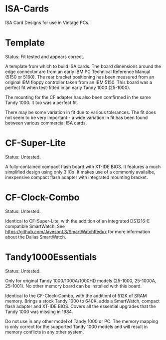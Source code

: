 ISA-Cards
=========

ISA Card Designs for use in Vintage PCs.

Template
========

Status: Fit tested and appears correct.

A template from which to build ISA cards. The board dimensions
around the edge connector are from an early IBM PC Technical
Reference Manual (5150 or 5160). The rear bracket positioning
has been measured from an original IBM floppy controller taken
from an IBM 5150. This board was a perfect fit when test-fitted
in an early Tandy 1000 (25-1000).

The mounting for the CF adapter has also been comfirmed in the
same Tandy 1000. It too was a perfect fit. 

There may be some variation in fit due to various tolerances. 
The fit does not seem to be very important - a wide variation
in fit has been found between various commercial ISA cards.

CF-Super-Lite
=============

Status: Untested.

A fully-contained compact flash board with XT-IDE BIOS. It features
a much simplified design using only 3 ICs. It makes use of 
a commonly availalbe, inexpensive compact flash adapter with integrated 
mounting bracket.

CF-Clock-Combo
==============

Status: Untested.

Identical to CF-Super-Lite, with the addition of an integrated
DS1216-E compatible SmartWatch. See 
https://github.com/JayesonLS/SmartWatchRedux for more information
about the Dallas SmartWatch.

Tandy1000Essentials
===================

Status: Untested.

Only for original Tandy 1000/1000A/1000HD models (25-1000, 25-1000A,
25-1001). No other memory board can be installed with this board.

Identical to the CF-Clock-Combo, with the additionl of 512K of SRAM
memory. Brings a stock Tandy 1000 to 640K, adds a SmartWatch, 
compact flash adapter and XT-IDE BIOS. Covers all the essential
upgrades that the Tandy 1000 was missing in 1984.

Do not use in any other model of Tandy 1000 or PC. The memory mapping
is only correct for the supported Tandy 1000 models and will result
in memory conflicts in any other system.

